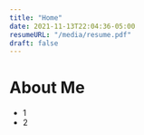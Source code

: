 ```yaml
---
title: "Home"
date: 2021-11-13T22:04:36-05:00
resumeURL: "/media/resume.pdf"
draft: false
---
```


<!-- content here will go between the resume button and Blog section -->
# About Me

- 1
- 2
